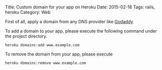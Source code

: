 Title: Custom domain for your app on Heroku
Date: 2015-02-18
Tags: rails, heroku
Category: Web


First of all, apply a domain from any DNS provider like [Godaddy](http://www.godaddy.com).

To add a domain to your app, please execute the following command under the project directory.
```
heroku domains:add www.example.com
```
To remove the domain from your app, please execute
```
heroku domains:remove www.example.com
```

